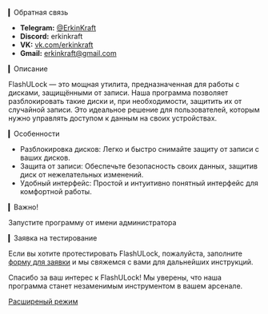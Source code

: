 ▎Обратная связь
- **Telegram:** [@ErkinKraft](https://t.me/ErkinKraft)
- **Discord:** erkinkraft
- **VK:** [vk.com/erkinkraft](https://vk.com/erkinkraft)
- **Gmail:** erkinkraft@gmail.com

▎Описание

FlashULock — это мощная утилита, предназначенная для работы с дисками, защищёнными от записи. Наша программа позволяет разблокировать такие диски и, при необходимости, защитить их от случайной записи. Это идеальное решение для пользователей, которым нужно управлять доступом к данным на своих устройствах.

▎Особенности

- Разблокировка дисков: Легко и быстро снимайте защиту от записи с ваших дисков.
- Защита от записи: Обеспечьте безопасность своих данных, защитив диск от нежелательных изменений.
- Удобный интерфейс: Простой и интуитивно понятный интерфейс для комфортной работы.

▎Важно!

Запустите программу от имени администратора

▎Заявка на тестирование

Если вы хотите протестировать FlashULock, пожалуйста, заполните [форму для заявки](https://forms.gle/amrUQHk84zAAYTaL6) и мы свяжемся с вами для дальнейших инструкций.

Спасибо за ваш интерес к FlashULock! Мы уверены, что наша программа станет незаменимым инструментом в вашем арсенале.





[Расширеный режим](https://github.com/ErkinKraft/FlashULock/blob/main/advancedmode.md)
